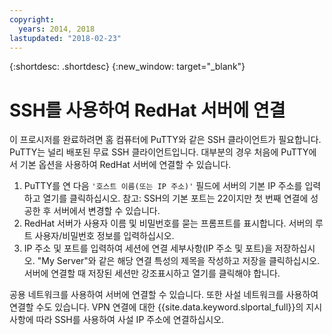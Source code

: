 ```yaml
---
copyright:
  years: 2014, 2018
lastupdated: "2018-02-23"
---
```


{:shortdesc: .shortdesc}
{:new_window: target="_blank"}

# SSH를 사용하여 RedHat 서버에 연결

이 프로시저를 완료하려면 홈 컴퓨터에 PuTTY와 같은 SSH 클라이언트가 필요합니다. PuTTY는 널리 배포된 무료 SSH 클라이언트입니다.
대부분의 경우 처음에 PuTTY에서 기본 옵션을 사용하여 RedHat 서버에 연결할 수 있습니다.

1. PuTTY를 연 다음 `'호스트 이름(또는 IP 주소)'` 필드에 서버의 기본 IP 주소를 입력하고 열기를 클릭하십시오.
  참고: SSH의 기본 포트는 22이지만 첫 번째 연결에 성공한 후 서버에서 변경할 수 있습니다.
2. RedHat 서버가 사용자 이름 및 비밀번호를 묻는 프롬프트를 표시합니다. 서버의 루트 사용자/비밀번호 정보를 입력하십시오.
3. IP 주소 및 포트를 입력하여 세션에 연결 세부사항(IP 주소 및 포트)을 저장하십시오. "My Server"와 같은 해당 연결 특성의 제목을 작성하고 저장을 클릭하십시오.
  서버에 연결할 때 저장된 세션만 강조표시하고 열기를 클릭해야 합니다.

공용 네트워크를 사용하여 서버에 연결할 수 있습니다.
또한 사설 네트워크를 사용하여 연결할 수도 있습니다. VPN 연결에 대한 {{site.data.keyword.slportal_full}}의 지시사항에 따라 SSH를 사용하여 사설 IP 주소에 연결하십시오.
